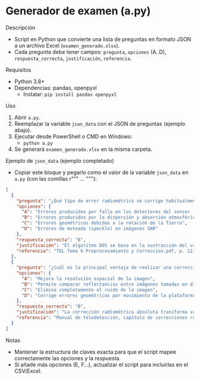 # Generador de examen (a.py)

Descripción
- Script en Python que convierte una lista de preguntas en formato JSON a un archivo Excel (`examen_generado.xlsx`).
- Cada pregunta debe tener campos: `pregunta`, `opciones` (A..D), `respuesta_correcta`, `justificación`, `referencia`.

Requisitos
- Python 3.8+
- Dependencias: pandas, openpyxl
  - Instalar: `pip install pandas openpyxl`

Uso
1. Abrir `a.py`.
2. Reemplazar la variable `json_data` con el JSON de preguntas (ejemplo abajo).
3. Ejecutar desde PowerShell o CMD en Windows:
   - `python a.py`
4. Se generará `examen_generado.xlsx` en la misma carpeta.

Ejemplo de `json_data` (ejemplo completado)
- Copiar este bloque y pegarlo como el valor de la variable `json_data` en `a.py` (con las comillas r""" ... """):

```json
[
  {
    "pregunta": "¿Qué tipo de error radiométrico se corrige habitualmente utilizando el algoritmo DOS (Dark Object Subtraction)?",
    "opciones": {
      "A": "Errores producidos por fallo en los detectores del sensor (bandeado)",
      "B": "Errores producidos por la dispersión y absorción atmosférica",
      "C": "Errores geométricos debidos a la rotación de la Tierra",
      "D": "Errores de moteado (speckle) en imágenes SAR"
    },
    "respuesta_correcta": "B",
    "justificación": "El algoritmo DOS se basa en la sustracción del valor del píxel más oscuro para corregir el efecto aditivo de la atmósfera.",
    "referencia": "TEL Tema 6 Preprocesamiento y Correccion.pdf, p. 12-13"
  },
  {
    "pregunta": "¿Cuál es la principal ventaja de realizar una corrección radiométrica absoluta?",
    "opciones": {
      "A": "Mejora la resolución espacial de la imagen",
      "B": "Permite comparar reflectancias entre imágenes tomadas en distintas fechas",
      "C": "Elimina completamente el ruido de la imagen",
      "D": "Corrige errores geométricos por movimiento de la plataforma"
    },
    "respuesta_correcta": "B",
    "justificación": "La corrección radiométrica absoluta transforma valores digitales a unidades físico-espectrales, permitiendo comparaciones entre escenas.",
    "referencia": "Manual de teledetección, capítulo de correcciones radiométricas"
  }
]
```

Notas
- Mantener la estructura de claves exacta para que el script mapee correctamente las opciones y la respuesta.
- Si añade más opciones (E, F...), actualizar el script para incluirlas en el CSV/Excel.